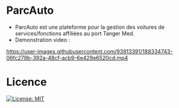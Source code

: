 # ParcAuto
* ParcAuto est une plateforme pour la gestion des voitures de services/fonctions affiliées au port Tanger Med. 
* Demonstration video :

https://user-images.githubusercontent.com/93913391/188334743-06fc279b-392a-48cf-acb9-6e429e6520cd.mp4

# Licence

[![License: MIT](https://img.shields.io/badge/License-MIT-yellow.svg)](https://opensource.org/licenses/MIT)

